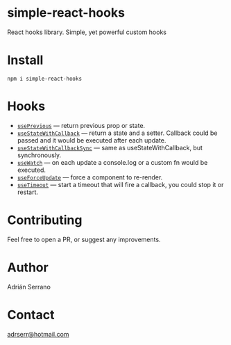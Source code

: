 # simple-react-hooks

React hooks library. Simple, yet powerful custom hooks

# Install

```
npm i simple-react-hooks
```

# Hooks

- [`usePrevious`](./docs/usePrevious.md) — return previous prop or state.
- [`useStateWithCallback`](./docs/useStateWithCallback.md) — return a state and a setter. Callback could be passed and it would be executed after each update.
- [`useStateWithCallbackSync`](./docs/useStateWithCallbackSync.md) — same as useStateWithCallback, but synchronously.
- [`useWatch`](./docs/useWatch.md) — on each update a console.log or a custom fn would be executed.
- [`useForceUpdate`](./docs/useForceUpdate.md) — force a component to re-render.
- [`useTimeout`](./docs/useTimeout.md) — start a timeout that will fire a callback, you could stop it or restart.

# Contributing

Feel free to open a PR, or suggest any improvements.

# Author

Adrián Serrano

# Contact

adrserr@hotmail.com
